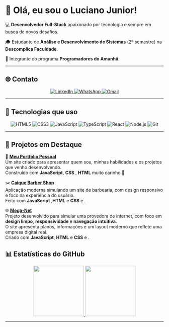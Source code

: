 # 👋 Olá, eu sou o Luciano Junior!

💻 **Desenvolvedor Full-Stack** apaixonado por tecnologia e sempre em busca de novos desafios.

🎓 Estudante de **Análise e Desenvolvimento de Sistemas** (2º semestre) na **Descomplica Faculdade**.  

🐝 Integrante do programa **Programadores do Amanhã**.  

---

## 🌐 Contato

<p align="center">
  <a href="https://www.linkedin.com/in/luciano-oliveira-93389a228/" target="_blank">
    <img src="https://img.shields.io/badge/LinkedIn-0077B5?style=for-the-badge&logo=linkedin&logoColor=white" alt="LinkedIn"/>
  </a>
  <a href="https://wa.me/71987416836" target="_blank">
    <img src="https://img.shields.io/badge/WhatsApp-25D366?style=for-the-badge&logo=whatsapp&logoColor=white" alt="WhatsApp"/>
  </a>
  <a href="mailto:junioristylo@gmail.com" target="_blank">
    <img src="https://img.shields.io/badge/Gmail-D14836?style=for-the-badge&logo=gmail&logoColor=white" alt="Gmail"/>
  </a>
</p>


---

## 🚀 Tecnologias que uso

<div align="center">
  <img src="https://img.shields.io/badge/HTML5-E34F26?style=for-the-badge&logo=html5&logoColor=white" alt="HTML5"/>
  <img src="https://img.shields.io/badge/CSS3-1572B6?style=for-the-badge&logo=css3&logoColor=white" alt="CSS3"/>
  <img src="https://img.shields.io/badge/JavaScript-F7DF1E?style=for-the-badge&logo=javascript&logoColor=black" alt="JavaScript"/>
  <img src="https://img.shields.io/badge/TypeScript-007ACC?style=for-the-badge&logo=typescript&logoColor=white" alt="TypeScript"/>
  <img src="https://img.shields.io/badge/React-20232A?style=for-the-badge&logo=react&logoColor=61DAFB" alt="React"/>
  <img src="https://img.shields.io/badge/Node.js-339933?style=for-the-badge&logo=nodedotjs&logoColor=white" alt="Node.js"/>
  <img src="https://img.shields.io/badge/Git-F05032?style=for-the-badge&logo=git&logoColor=white" alt="Git"/>
</div>

---

## 🚀 Projetos em Destaque

💼 **[Meu Portfólio Pessoal](https://lucianojunior-portifolio.vercel.app/)**  
Um site criado para apresentar quem sou, minhas habilidades e os projetos que venho desenvolvendo.  
Construído com **JavaScript**, **CSS** , **HTML** muito carinho 💙  

✂️ **[Caique Barber Shop](https://caique-barbe-shop.vercel.app/)**  
Aplicação moderna simulando um site de barbearia, com design responsivo e foco na experiência do usuário.  
Feito com **JavaScript** ,**HTML** e **CSS** e .  

🌐 **[Mega-Net](https://github.com/LucianoJunior18/mega-net)**  
Projeto desenvolvido para simular uma provedora de internet, com foco em **design limpo**, **responsividade** e **navegação intuitiva**.  
O site apresenta planos, informações e um layout moderno que reflete uma empresa digital real.  
Criado com **JavaScript**, **HTML** e **CSS** e .  


## 📊 Estatísticas do GitHub

<div align="center">
  <a href="https://github.com/LucianoJunior18">
    <img height="160em" src="https://github-readme-stats.vercel.app/api?username=LucianoJunior18&show_icons=true&theme=dracula&include_all_commits=true&count_private=true"/>
    <img height="160em" src="https://github-readme-stats.vercel.app/api/top-langs/?username=LucianoJunior18&layout=compact&langs_count=7&theme=dracula"/>
  </a>
</div>

---
